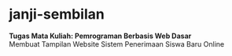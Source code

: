 # janji-sembilan

**Tugas Mata Kuliah: Pemrograman Berbasis Web Dasar**
<br>
Membuat Tampilan Website Sistem Penerimaan Siswa Baru Online
